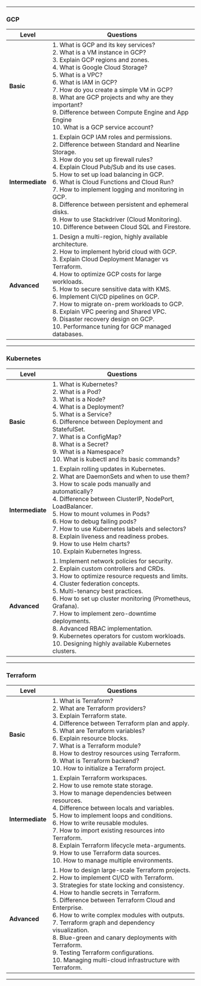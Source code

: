 

---

### **GCP**

| Level            | Questions                                                                                                                                                                                                                                                                                                                                                                                                                                                                                                             |
| ---------------- | --------------------------------------------------------------------------------------------------------------------------------------------------------------------------------------------------------------------------------------------------------------------------------------------------------------------------------------------------------------------------------------------------------------------------------------------------------------------------------------------------------------------- |
| **Basic**        | 1. What is GCP and its key services? <br> 2. What is a VM instance in GCP? <br> 3. Explain GCP regions and zones. <br> 4. What is Google Cloud Storage? <br> 5. What is a VPC? <br> 6. What is IAM in GCP? <br> 7. How do you create a simple VM in GCP? <br> 8. What are GCP projects and why are they important? <br> 9. Difference between Compute Engine and App Engine <br> 10. What is a GCP service account?                                                                                                   |
| **Intermediate** | 1. Explain GCP IAM roles and permissions. <br> 2. Difference between Standard and Nearline Storage. <br> 3. How do you set up firewall rules? <br> 4. Explain Cloud Pub/Sub and its use cases. <br> 5. How to set up load balancing in GCP. <br> 6. What is Cloud Functions and Cloud Run? <br> 7. How to implement logging and monitoring in GCP. <br> 8. Difference between persistent and ephemeral disks. <br> 9. How to use Stackdriver (Cloud Monitoring). <br> 10. Difference between Cloud SQL and Firestore. |
| **Advanced**     | 1. Design a multi-region, highly available architecture. <br> 2. How to implement hybrid cloud with GCP. <br> 3. Explain Cloud Deployment Manager vs Terraform. <br> 4. How to optimize GCP costs for large workloads. <br> 5. How to secure sensitive data with KMS. <br> 6. Implement CI/CD pipelines on GCP. <br> 7. How to migrate on-prem workloads to GCP. <br> 8. Explain VPC peering and Shared VPC. <br> 9. Disaster recovery design on GCP. <br> 10. Performance tuning for GCP managed databases.          |

---

### **Kubernetes**

| Level            | Questions                                                                                                                                                                                                                                                                                                                                                                                                                                                                                       |
| ---------------- | ----------------------------------------------------------------------------------------------------------------------------------------------------------------------------------------------------------------------------------------------------------------------------------------------------------------------------------------------------------------------------------------------------------------------------------------------------------------------------------------------- |
| **Basic**        | 1. What is Kubernetes? <br> 2. What is a Pod? <br> 3. What is a Node? <br> 4. What is a Deployment? <br> 5. What is a Service? <br> 6. Difference between Deployment and StatefulSet. <br> 7. What is a ConfigMap? <br> 8. What is a Secret? <br> 9. What is a Namespace? <br> 10. What is kubectl and its basic commands?                                                                                                                                                                      |
| **Intermediate** | 1. Explain rolling updates in Kubernetes. <br> 2. What are DaemonSets and when to use them? <br> 3. How to scale pods manually and automatically? <br> 4. Difference between ClusterIP, NodePort, LoadBalancer. <br> 5. How to mount volumes in Pods? <br> 6. How to debug failing pods? <br> 7. How to use Kubernetes labels and selectors? <br> 8. Explain liveness and readiness probes. <br> 9. How to use Helm charts? <br> 10. Explain Kubernetes Ingress.                                |
| **Advanced**     | 1. Implement network policies for security. <br> 2. Explain custom controllers and CRDs. <br> 3. How to optimize resource requests and limits. <br> 4. Cluster federation concepts. <br> 5. Multi-tenancy best practices. <br> 6. How to set up cluster monitoring (Prometheus, Grafana). <br> 7. How to implement zero-downtime deployments. <br> 8. Advanced RBAC implementation. <br> 9. Kubernetes operators for custom workloads. <br> 10. Designing highly available Kubernetes clusters. |

---

### **Terraform**

| Level            | Questions                                                                                                                                                                                                                                                                                                                                                                                                                                                                                                                              |
| ---------------- | -------------------------------------------------------------------------------------------------------------------------------------------------------------------------------------------------------------------------------------------------------------------------------------------------------------------------------------------------------------------------------------------------------------------------------------------------------------------------------------------------------------------------------------- |
| **Basic**        | 1. What is Terraform? <br> 2. What are Terraform providers? <br> 3. Explain Terraform state. <br> 4. Difference between Terraform plan and apply. <br> 5. What are Terraform variables? <br> 6. Explain resource blocks. <br> 7. What is a Terraform module? <br> 8. How to destroy resources using Terraform. <br> 9. What is Terraform backend? <br> 10. How to initialize a Terraform project.                                                                                                                                      |
| **Intermediate** | 1. Explain Terraform workspaces. <br> 2. How to use remote state storage. <br> 3. How to manage dependencies between resources. <br> 4. Difference between locals and variables. <br> 5. How to implement loops and conditions. <br> 6. How to write reusable modules. <br> 7. How to import existing resources into Terraform. <br> 8. Explain Terraform lifecycle meta-arguments. <br> 9. How to use Terraform data sources. <br> 10. How to manage multiple environments.                                                           |
| **Advanced**     | 1. How to design large-scale Terraform projects. <br> 2. How to implement CI/CD with Terraform. <br> 3. Strategies for state locking and consistency. <br> 4. How to handle secrets in Terraform. <br> 5. Difference between Terraform Cloud and Enterprise. <br> 6. How to write complex modules with outputs. <br> 7. Terraform graph and dependency visualization. <br> 8. Blue-green and canary deployments with Terraform. <br> 9. Testing Terraform configurations. <br> 10. Managing multi-cloud infrastructure with Terraform. |

---


